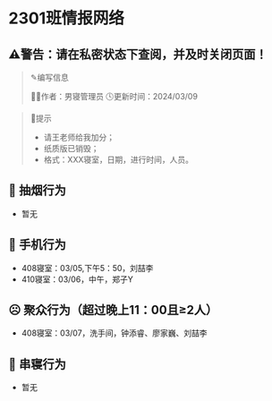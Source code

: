 # 2301班情报网络
## ⚠️警告：请在私密状态下查阅，并及时关闭页面！
> ✎编写信息
> 
>👨‍💻作者：男寝管理员  🕓更新时间：2024/03/09

> 🚀提示
> 
> - 请王老师给我加分；
> - 纸质版已销毁；
> - 格式：XXX寝室，日期，进行时间，人员。

## 🚬 抽烟行为
- 暂无

## 📱 手机行为
- 408寝室：03/05,下午5：50，刘喆李
- 410寝室：03/06，中午，郑子Y

## ☹ 聚众行为（超过晚上11：00且≥2人）
- 408寝室：03/07，洗手间，钟添睿、廖家巍、刘喆李

## 🚪 串寝行为
- 暂无

